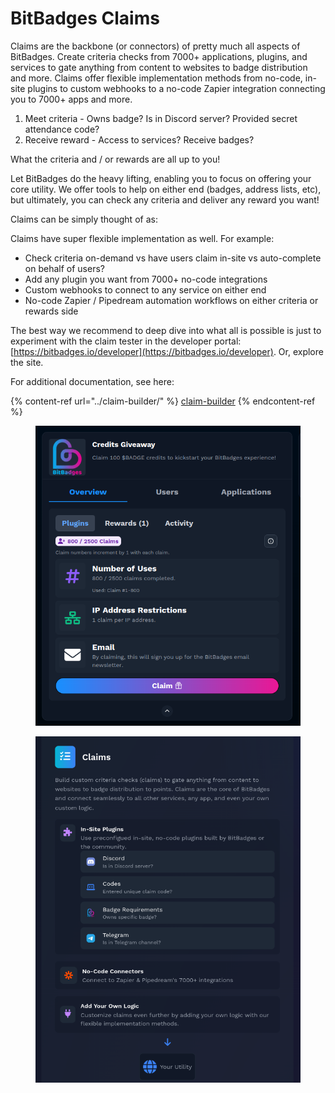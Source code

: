# BitBadges Claims

Claims are the backbone (or connectors) of pretty much all aspects of BitBadges. Create criteria checks from 7000+ applications, plugins, and services to gate anything from content to websites to badge distribution and more. Claims offer flexible implementation methods from no-code, in-site plugins to custom webhooks to a no-code Zapier integration connecting you to 7000+ apps and more.

1. Meet criteria - Owns badge? Is in Discord server? Provided secret attendance code?
2. Receive reward - Access to services? Receive badges?

What the criteria and / or rewards are all up to you!

Let BitBadges do the heavy lifting, enabling you to focus on offering your core utility. We offer tools to help on either end (badges, address lists, etc), but ultimately, you can check any criteria and deliver any reward you want!

Claims can be simply thought of as:

Claims have super flexible implementation as well. For example:

* Check criteria on-demand vs have users claim in-site vs auto-complete on behalf of users?
* Add any plugin you want from 7000+ no-code integrations
* Custom webhooks to connect to any service on either end
* No-code Zapier / Pipedream automation workflows on either criteria or rewards side

The best way we recommend to deep dive into what all is possible is just to experiment with the claim tester in the developer portal: [https://bitbadges.io/developer](https://bitbadges.io/developer). Or, explore the site.

For additional documentation, see here:

{% content-ref url="../claim-builder/" %}
[claim-builder](../claim-builder/)
{% endcontent-ref %}

<figure><img src="../../.gitbook/assets/image (1) (1) (1) (1) (1) (1).png" alt=""><figcaption></figcaption></figure>

<figure><img src="../../.gitbook/assets/image (5) (1) (1).png" alt=""><figcaption></figcaption></figure>
